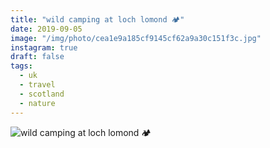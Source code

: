 ```yaml
---
title: "wild camping at loch lomond 🏕"
date: 2019-09-05
image: "/img/photo/cea1e9a185cf9145cf62a9a30c151f3c.jpg"
instagram: true
draft: false
tags:
  - uk
  - travel
  - scotland
  - nature
---
```


![wild camping at loch lomond 🏕](/img/photo/cea1e9a185cf9145cf62a9a30c151f3c.jpg)
